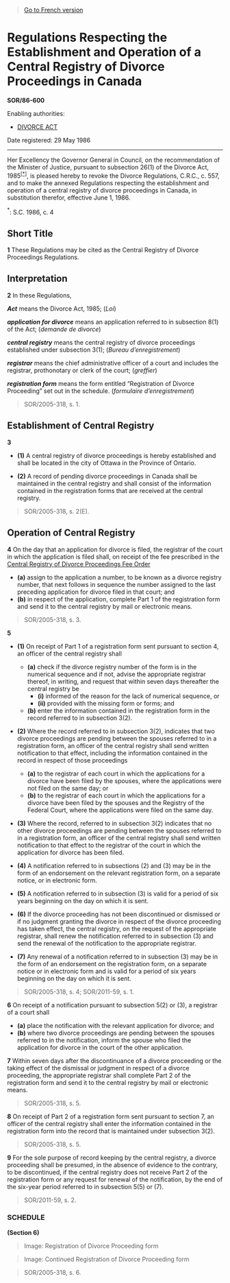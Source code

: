 > [Go to French version](/fr/Règlements/Décrets,%20ordonnances%20et%20règlements%20statutaires/86/600.md)

# Regulations Respecting the Establishment and Operation of a Central Registry of Divorce Proceedings in Canada

**SOR/86-600**

Enabling authorities: 
- [DIVORCE ACT](/en/Acts/Statutes%20of%20Canada/1985/c.%203%20(2nd%20Supp.).md)

Date registered: 29 May 1986

----------

Her Excellency the Governor General in Council, on the recommendation of the Minister of Justice, pursuant to subsection 26(1) of the Divorce Act, 1985<sup><a href='#fn_SOR-86-600_e_hq_6779'>[*]</a></sup>, is pleased hereby to revoke the Divorce Regulations, C.R.C., c. 557, and to make the annexed Regulations respecting the establishment and operation of a central registry of divorce proceedings in Canada, in substitution therefor, effective June 1, 1986.

<a name='fn_SOR-86-600_e_hq_6779'><sup>*</sup></a>: S.C. 1986, c. 4<br />




## Short Title


**1** These Regulations may be cited as the Central Registry of Divorce Proceedings Regulations.




## Interpretation


**2** In these Regulations,

***Act*** means the Divorce Act, 1985; (*Loi*)

***application for divorce*** means an application referred to in subsection 8(1) of the Act; (*demande de divorce*)

***central registry*** means the central registry of divorce proceedings established under subsection 3(1); (*Bureau d’enregistrement*)

***registrar*** means the chief administrative officer of a court and includes the registrar, prothonotary or clerk of the court; (*greffier*)

***registration form*** means the form entitled “Registration of Divorce Proceeding” set out in the schedule. (*formulaire d’enregistrement*) 
> SOR/2005-318, s. 1.





## Establishment of Central Registry


**3** 

- **(1)** A central registry of divorce proceedings is hereby established and shall be located in the city of Ottawa in the Province of Ontario.

- **(2)** A record of pending divorce proceedings in Canada shall be maintained in the central registry and shall consist of the information contained in the registration forms that are received at the central registry.
> SOR/2005-318, s. 2(E).





## Operation of Central Registry


**4** On the day that an application for divorce is filed, the registrar of the court in which the application is filed shall, on receipt of the fee prescribed in the [Central Registry of Divorce Proceedings Fee Order](/en/Regulations/Statutory%20Orders%20and%20Regulations/86/547.md)
- **(a)** assign to the application a number, to be known as a divorce registry number, that next follows in sequence the number assigned to the last preceding application for divorce filed in that court; and
- **(b)** in respect of the application, complete Part 1 of the registration form and send it to the central registry by mail or electronic means.
> SOR/2005-318, s. 3.




**5** 

- **(1)** On receipt of Part 1 of a registration form sent pursuant to section 4, an officer of the central registry shall
	- **(a)** check if the divorce registry number of the form is in the numerical sequence and if not, advise the appropriate registrar thereof, in writing, and request that within seven days thereafter the central registry be
		- **(i)** informed of the reason for the lack of numerical sequence, or
		- **(ii)** provided with the missing form or forms; and
	- **(b)** enter the information contained in the registration form in the record referred to in subsection 3(2).

- **(2)** Where the record referred to in subsection 3(2), indicates that two divorce proceedings are pending between the spouses referred to in a registration form, an officer of the central registry shall send written notification to that effect, including the information contained in the record in respect of those proceedings
	- **(a)** to the registrar of each court in which the applications for a divorce have been filed by the spouses, where the applications were not filed on the same day; or
	- **(b)** to the registrar of each court in which the applications for a divorce have been filed by the spouses and the Registry of the Federal Court, where the applications were filed on the same day.

- **(3)** Where the record, referred to in subsection 3(2) indicates that no other divorce proceedings are pending between the spouses referred to in a registration form, an officer of the central registry shall send written notification to that effect to the registrar of the court in which the application for divorce has been filed.

- **(4)** A notification referred to in subsections (2) and (3) may be in the form of an endorsement on the relevant registration form, on a separate notice, or in electronic form.

- **(5)** A notification referred to in subsection (3) is valid for a period of six years beginning on the day on which it is sent.

- **(6)** If the divorce proceeding has not been discontinued or dismissed or if no judgment granting the divorce in respect of the divorce proceeding has taken effect, the central registry, on the request of the appropriate registrar, shall renew the notification referred to in subsection (3) and send the renewal of the notification to the appropriate registrar.

- **(7)** Any renewal of a notification referred to in subsection (3) may be in the form of an endorsement on the registration form, on a separate notice or in electronic form and is valid for a period of six years beginning on the day on which it is sent.
> SOR/2005-318, s. 4; SOR/2011-59, s. 1.




**6** On receipt of a notification pursuant to subsection 5(2) or (3), a registrar of a court shall
- **(a)** place the notification with the relevant application for divorce; and
- **(b)** where two divorce proceedings are pending between the spouses referred to in the notification, inform the spouse who filed the application for divorce in the court of the other application.



**7** Within seven days after the discontinuance of a divorce proceeding or the taking effect of the dismissal or judgment in respect of a divorce proceeding, the appropriate registrar shall complete Part 2 of the registration form and send it to the central registry by mail or electronic means.
> SOR/2005-318, s. 5.




**8** On receipt of Part 2 of a registration form sent pursuant to section 7, an officer of the central registry shall enter the information contained in the registration form into the record that is maintained under subsection 3(2).
> SOR/2005-318, s. 5.




**9** For the sole purpose of record keeping by the central registry, a divorce proceeding shall be presumed, in the absence of evidence to the contrary, to be discontinued, if the central registry does not receive Part 2 of the registration form or any request for renewal of the notification, by the end of the six-year period referred to in subsection 5(5) or (7).
> SOR/2011-59, s. 2.





### **SCHEDULE** 
**(Section 6)**
> Image: Registration of Divorce Proceeding form

> Image: Continued Registration of Divorce Proceeding form

> SOR/2005-318, s. 6.


